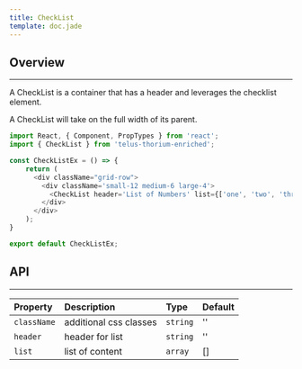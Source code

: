 ```yaml
---
title: CheckList
template: doc.jade
---
```


## Overview

---

A CheckList is a container that has a header and leverages the checklist element.

A CheckList will take on the full width of its parent.
<div class="grid-row">
  <div class='small-12 medium-6 large-4'>
    <div id="checkListExample">
    </div>
  </div>
</div>
<script type="text/babel">
  ReactDOM.render(
    <Thorium.CheckListExample />,
    document.getElementById('checkListExample')
  );
</script>

```javascript
import React, { Component, PropTypes } from 'react';
import { CheckList } from 'telus-thorium-enriched';

const CheckListEx = () => {
    return (
      <div className="grid-row">
        <div className='small-12 medium-6 large-4'>
          <CheckList header='List of Numbers' list={['one', 'two', 'three']}/>
        </div>
      </div>
    );
}

export default CheckListEx;
```


## API


---
| Property |   Description   | Type | Default |
|:----|:------|:---|:---|
| `className` | additional css classes | `string` |  '' |
| `header` | header for list | `string` |  '' |
| `list` | list of content | `array` |  [] |
